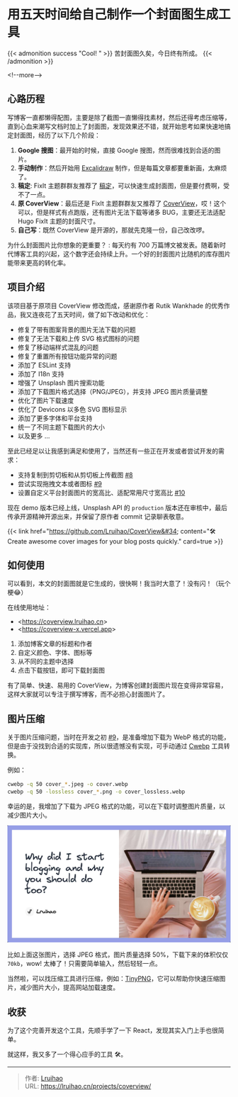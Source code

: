 # 用五天时间给自己制作一个封面图生成工具


{{&lt; admonition success &#34;Cool! &#34; &gt;}}
苦封面图久矣，今日终有所成。
{{&lt; /admonition &gt;}}

&lt;!--more--&gt;

## 心路历程

写博客一直都懒得配图，主要是除了截图一直懒得找素材，然后还得考虑压缩等，直到心血来潮写文档时加上了封面图，发现效果还不错，就开始思考如果快速地搞定封面图，经历了以下几个阶段：

1. **Google 搜图**：最开始的时候，直接 Google 搜图，然而很难找到合适的图片。
2. **手动制作**：然后开始用 [Excalidraw](https://excalidraw.com/) 制作，但是每篇文章都要重新画，太麻烦了。
3. **稿定**: FixIt 主题群群友推荐了 [稿定](https://www.gaoding.com/)，可以快速生成封面图，但是要付费啊，受不了一点。
4. **原 CoverView**：最后还是 FixIt 主题群群友又推荐了 [CoverView](https://github.com/rutikwankhade/CoverView)，哎！这个可以，但是样式有点跑版，还有图片无法下载等诸多 BUG，主要还无法适配 Hugo FixIt 主题的封面尺寸。
5. **自己写**：既然 CoverView 是开源的，那就先克隆一份，自己改改啰。

为什么封面图片比你想象的更重要？
: 每天约有 700 万篇博文被发表。随着新时代博客工具的兴起，这个数字还会持续上升。一个好的封面图片比随机的库存图片能带来更高的转化率。

## 项目介绍

该项目基于原项目 CoverView 修改而成，感谢原作者 Rutik Wankhade 的优秀作品，我又连夜花了五天时间，做了如下改动和优化：

- 修复了带有图案背景的图片无法下载的问题
- 修复了无法下载和上传 SVG 格式图标的问题
- 修复了移动端样式混乱的问题
- 修复了重置所有按钮功能异常的问题
- 添加了 ESLint 支持
- 添加了 I18n 支持
- 增强了 Unsplash 图片搜索功能
- 添加了下载图片格式选择（PNG/JPEG），并支持 JPEG 图片质量调整
- 优化了图片下载速度
- 优化了 Devicons 以多色 SVG 图标显示
- 添加了更多字体和平台支持
- 统一了不同主题下载图片的大小
- 以及更多 ...

至此已经足以让我感到满足和使用了，当然还有一些正在开发或者尝试开发的需求：

- 支持复制到剪切板和从剪切板上传截图 [#8](https://github.com/Lruihao/CoverView/issues/8)
- 尝试实现拖拽文本或者图标 [#9](https://github.com/Lruihao/CoverView/issues/9)
- 设置自定义平台封面图片的宽高比、适配常用尺寸宽高比 [#10](https://github.com/Lruihao/CoverView/issues/10)

现在 demo 版本已经上线，Unsplash API 的 `production` 版本还在审核中，最后传承开源精神开源出来，并保留了原作者 commit 记录聊表敬意。

{{&lt; link href=&#34;https://github.com/Lruihao/CoverView&#34; content=&#34;🛠 Create awesome cover images for your blog posts quickly.&#34; card=true &gt;}}

## 如何使用

可以看到，本文的封面图就是它生成的，很快啊！我当时大意了！没有闪！（玩个梗😂）

在线使用地址：

- &lt;https://coverview.lruihao.cn&gt;
- &lt;https://coverview-x.vercel.app&gt;

1. 添加博客文章的标题和作者
2. 自定义颜色、字体、图标等
3. 从不同的主题中选择
4. 点击下载按钮，即可下载封面图

有了简单、快速、易用的 CoverView，为博客创建封面图片现在变得非常容易，这样大家就可以专注于撰写博客，而不必担心封面图片了。

## 图片压缩

关于图片压缩问题，当时在开发之初 [#9](https://github.com/Lruihao/CoverView/issues/9)，是准备增加下载为 WebP 格式的功能，但是由于没找到合适的实现库，所以很遗憾没有实现，可手动通过 [Cwebp](https://developers.google.com/speed/webp/docs/cwebp) 工具转换。

例如：

```bash
cwebp -q 50 cover_*.jpeg -o cover.webp 
cwebp -q 50 -lossless cover_*.png -o cover_lossless.webp 
```

幸运的是，我增加了下载为 JPEG 格式的功能，可以在下载时调整图片质量，以减少图片大小。

![cover_279101.jpeg](images/cover_279101.jpeg)

比如上面这张图片，选择 JPEG 格式，图片质量选择 50%，下载下来的体积仅仅 `70kb`，wow! 太棒了！只需要简单输入，然后轻轻一点。

当然啦，可以找压缩工具进行压缩，例如：[TinyPNG](https://tinify.cn/)，它可以帮助你快速压缩图片，减少图片大小，提高网站加载速度。

## 收获

为了这个完善开发这个工具，先顺手学了一下 React，发现其实入门上手也很简单。

就这样，我又多了一个得心应手的工具 🛠️。


---

> 作者: [Lruihao](https://github.com/Lruihao)  
> URL: https://lruihao.cn/projects/coverview/  

